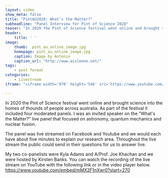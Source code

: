 ```yaml
---
layout: video
show_meta: false
title: "PintAU2020: What's the Matter?"
subheadline: "Panel Interview for Pint of Science 2020"
teaser: "In 2020 the Pint of Science festival went online and brought science into the homes of thounds of people across australia. As part of the festival it included four moderated panels. I was an invited speaker on the “What’s the Matter?” live panel that focused on astronomy, quantum mechanics and nuclear fusion."
header:
    title: ' '
image:
    thumb:  pint_au_online_image.jpg
    homepage: pint_au_online_image.jpg
    caption: Image by Antonio
    caption_url: "http://www.aisleone.net/"
tags:
    - post format
categories:
    - Livestream
iframe: "<iframe width='970' height='546' src='https://www.youtube.com/embed/mMX2F1nXwr0?start=270' frameborder='0' allowfullscreen></iframe>"

---
```


In 2020 the Pint of Science festival went online and brought science into the homes of thounds of people across australia.
As part of the festival it included four moderated panels. 
I was an invited speaker on the "What's the Matter?" live panel that focused on astronomy, quantum mechanics and nuclear fusion.

The panel was live streamed on Facebook and Youtube and we would each have about five minutes to explain our research area.
Throughout the live stream the public could send in their questions for us to answer live.

My two co-panelists were Kyla Adams and A/Prof. Joe Khachan and we were hosted by Kirsten Banks. You can watch the recording of the live stream on YouTube with the following link or in the video player below. <a href="https://www.youtube.com/embed/mMX2F1nXwr0?start=270">https://www.youtube.com/embed/mMX2F1nXwr0?start=270</a>


